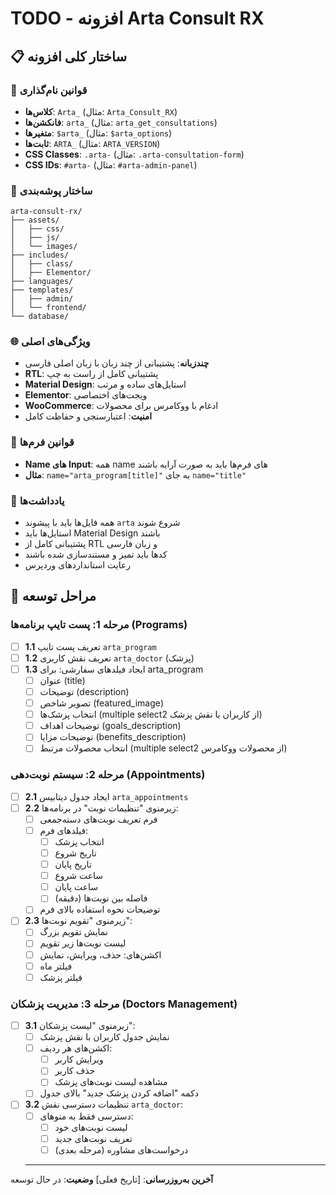 # TODO - افزونه Arta Consult RX

## 📋 ساختار کلی افزونه

### 🎯 قوانین نام‌گذاری
- **کلاس‌ها**: `Arta_` (مثال: `Arta_Consult_RX`)
- **فانکشن‌ها**: `arta_` (مثال: `arta_get_consultations`)
- **متغیرها**: `$arta_` (مثال: `$arta_options`)
- **ثابت‌ها**: `ARTA_` (مثال: `ARTA_VERSION`)
- **CSS Classes**: `.arta-` (مثال: `.arta-consultation-form`)
- **CSS IDs**: `#arta-` (مثال: `#arta-admin-panel`)

### 📁 ساختار پوشه‌بندی
```
arta-consult-rx/
├── assets/
│   ├── css/
│   ├── js/
│   └── images/
├── includes/
│   ├── class/
│   ├── Elementor/
├── languages/
├── templates/
│   ├── admin/
│   └── frontend/
└── database/
```

### 🌐 ویژگی‌های اصلی
- **چندزبانه**: پشتیبانی از چند زبان با زبان اصلی فارسی
- **RTL**: پشتیبانی کامل از راست به چپ
- **Material Design**: استایل‌های ساده و مرتب
- **Elementor**: ویجت‌های اختصاصی
- **WooCommerce**: ادغام با ووکامرس برای محصولات
- **امنیت**: اعتبارسنجی و حفاظت کامل

### 📝 قوانین فرم‌ها
- **Name های Input**: همه name های فرم‌ها باید به صورت آرایه باشند
- **مثال**: `name="arta_program[title]"` به جای `name="title"`



### 📝 یادداشت‌ها
- همه فایل‌ها باید با پیشوند `arta` شروع شوند
- استایل‌ها باید Material Design باشند
- پشتیبانی کامل از RTL و زبان فارسی
- کدها باید تمیز و مستندسازی شده باشند
- رعایت استانداردهای وردپرس





## 🚀 مراحل توسعه

### مرحله 1: پست تایپ برنامه‌ها (Programs)
- [ ] **1.1** تعریف پست تایپ `arta_program`
- [ ] **1.2** تعریف نقش کاربری `arta_doctor` (پزشک)
- [ ] **1.3**  ایجاد فیلدهای سفارشی: برای arta_program
  - [ ] عنوان (title)
  - [ ] توضیحات (description)
  - [ ] تصویر شاخص (featured_image)
  - [ ] انتخاب پزشک‌ها (multiple select2 از کاربران با نقش پزشک)
  - [ ] توضیحات اهداف (goals_description)
  - [ ] توضیحات مزایا (benefits_description)
  - [ ] انتخاب محصولات مرتبط (multiple select2 از محصولات ووکامرس)

### مرحله 2: سیستم نوبت‌دهی (Appointments)
- [ ] **2.1** ایجاد جدول دیتابیس `arta_appointments`
- [ ] **2.2** زیرمنوی "تنظیمات نوبت" در برنامه‌ها:
  - [ ] فرم تعریف نوبت‌های دسته‌جمعی
  - [ ] فیلدهای فرم:
    - [ ] انتخاب پزشک
    - [ ] تاریخ شروع
    - [ ] تاریخ پایان
    - [ ] ساعت شروع
    - [ ] ساعت پایان
    - [ ] فاصله بین نوبت‌ها (دقیقه)
  - [ ] توضیحات نحوه استفاده بالای فرم
- [ ] **2.3** زیرمنوی "تقویم نوبت‌ها":
  - [ ] نمایش تقویم بزرگ
  - [ ] لیست نوبت‌ها زیر تقویم
  - [ ] اکشن‌های: حذف، ویرایش، نمایش
  - [ ] فیلتر ماه
  - [ ] فیلتر پزشک

### مرحله 3: مدیریت پزشکان (Doctors Management)
- [ ] **3.1** زیرمنوی "لیست پزشکان":
  - [ ] نمایش جدول کاربران با نقش پزشک
  - [ ] اکشن‌های هر ردیف:
    - [ ] ویرایش کاربر
    - [ ] حذف کاربر
    - [ ] مشاهده لیست نوبت‌های پزشک
  - [ ] دکمه "اضافه کردن پزشک جدید" بالای جدول
- [ ] **3.2** تنظیمات دسترسی نقش `arta_doctor`:
  - [ ] دسترسی فقط به منوهای:
    - [ ] لیست نوبت‌های خود
    - [ ] تعریف نوبت‌های جدید
    - [ ] درخواست‌های مشاوره (مرحله بعدی)

  ---
**آخرین به‌روزرسانی**: [تاریخ فعلی]
**وضعیت**: در حال توسعه